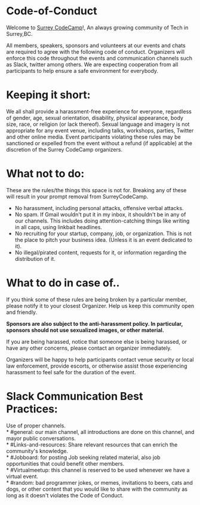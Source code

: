 # Code-of-Conduct

Welcome to <a href="http://surreycodecamp.com">Surrey CodeCamp</a>!, An always growing community of Tech in Surrey,BC.

All members, speakers, sponsors and volunteers at our events and chats are required to agree with the following code of conduct. Organizers will enforce this code throughout the events and communication channels such as Slack, twitter among others. We are expecting cooperation from all participants to help ensure a safe environment for everybody.

# Keeping it short:

We all shall provide a harassment-free experience for everyone, regardless of gender, age, sexual orientation, disability, physical appearance, body size, race, or religion (or lack thereof). Sexual language and imagery is not appropriate for any event venue, including talks, workshops, parties, Twitter and other online media. Event participants violating these rules may be sanctioned or expelled from the event without a refund (if applicable) at the discretion of the Surrey CodeCamp organizers.

# What not to do:

These are the rules/the things this space is not for. Breaking any of these will result in your prompt removal from SurreyCodeCamp.


* No harassment, including personal attacks, offensive verbal attacks.<br>
* No spam. If Gmail wouldn't put it in my inbox, it shouldn't be in any of our channels. This includes doing attention-catching things like writing in all caps, using linkbait headlines.<br>
* No recruiting for your startup, company, job, or organization. This is not the place to pitch your business idea. (Unless it is an event dedicated to it).<br>
* No illegal/pirated content, requests for it, or information regarding the distribution of it.<br>

# What to do in case of..

If you think some of these rules are being broken by a particular member, please notify it to your closest Organizer. Help us keep this community open and friendly.

<strong>Sponsors are also subject to the anti-harassment policy. In particular, sponsors should not use sexualized images, or other material.</strong>

If you are being harassed, notice that someone else is being harassed, or have any other concerns, please contact an organizer immediately.

Organizers will be happy to help participants contact venue security or local law enforcement, provide escorts, or otherwise assist those experiencing harassment to feel safe for the duration of the event.

# Slack Communication Best Practices: 

Use of proper channels.<br>* #general: our main channel, all introductions are done on this channel, and mayor public conversations.<br>* #Links-and-resources: Share relevant resources that can enrich the community's knowledge.<br>* #Jobboard: for posting Job seeking related material, also job opportunities that could benefit other members.<br>* #Virtualmeetup: this channel is reserved to be used whenever we have a virtual event. <br>* #random: bad programmer jokes, or memes, invitations to beers, cats and dogs, or other content that you would like to share with the community as long as it doesn't violates the Code of Conduct.
